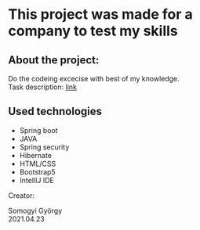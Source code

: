 # This project was made for a company to test my skills
## About the project:
Do the codeing excecise with best of my knowledge.\
Task description: [link](https://www.codewars.com/kata/human-readable-duration-format)
## Used technologies
- Spring boot
- JAVA
- Spring security
- Hibernate
- HTML/CSS
- Bootstrap5
- IntellIJ IDE

Creator:
<p>Somogyi György<br>
2021.04.23</p>
